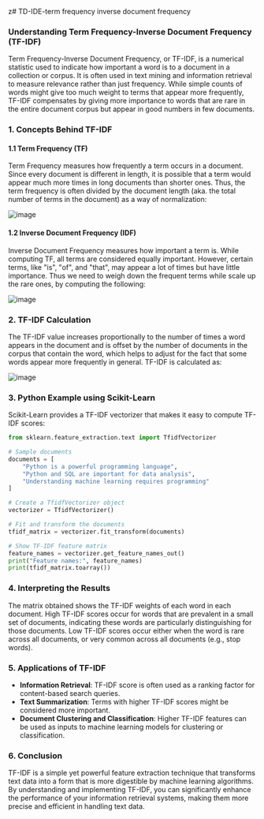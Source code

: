 z# TD-IDE-term frequency inverse document frequency 

### Understanding Term Frequency-Inverse Document Frequency (TF-IDF)

Term Frequency-Inverse Document Frequency, or TF-IDF, is a numerical statistic used to indicate how important a word is to a document in a collection or corpus. It is often used in text mining and information retrieval to measure relevance rather than just frequency. While simple counts of words might give too much weight to terms that appear more frequently, TF-IDF compensates by giving more importance to words that are rare in the entire document corpus but appear in good numbers in few documents.

### 1. **Concepts Behind TF-IDF**

#### **1.1 Term Frequency (TF)**
Term Frequency measures how frequently a term occurs in a document. Since every document is different in length, it is possible that a term would appear much more times in long documents than shorter ones. Thus, the term frequency is often divided by the document length (aka. the total number of terms in the document) as a way of normalization:

![image](https://github.com/user-attachments/assets/21f81de9-5ec6-4091-9c31-43477064aa26)


#### **1.2 Inverse Document Frequency (IDF)**
Inverse Document Frequency measures how important a term is. While computing TF, all terms are considered equally important. However, certain terms, like "is", "of", and "that", may appear a lot of times but have little importance. Thus we need to weigh down the frequent terms while scale up the rare ones, by computing the following:

![image](https://github.com/user-attachments/assets/34fd4b94-9218-44be-b184-3c45154a327e)


### 2. **TF-IDF Calculation**
The TF-IDF value increases proportionally to the number of times a word appears in the document and is offset by the number of documents in the corpus that contain the word, which helps to adjust for the fact that some words appear more frequently in general. TF-IDF is calculated as:

![image](https://github.com/user-attachments/assets/52465953-b62f-48ef-af9f-ba4feec77f4b)


### 3. **Python Example using Scikit-Learn**

Scikit-Learn provides a TF-IDF vectorizer that makes it easy to compute TF-IDF scores:

```python
from sklearn.feature_extraction.text import TfidfVectorizer

# Sample documents
documents = [
    "Python is a powerful programming language",
    "Python and SQL are important for data analysis",
    "Understanding machine learning requires programming"
]

# Create a TfidfVectorizer object
vectorizer = TfidfVectorizer()

# Fit and transform the documents
tfidf_matrix = vectorizer.fit_transform(documents)

# Show TF-IDF feature matrix
feature_names = vectorizer.get_feature_names_out()
print("Feature names:", feature_names)
print(tfidf_matrix.toarray())
```

### 4. **Interpreting the Results**

The matrix obtained shows the TF-IDF weights of each word in each document. High TF-IDF scores occur for words that are prevalent in a small set of documents, indicating these words are particularly distinguishing for those documents. Low TF-IDF scores occur either when the word is rare across all documents, or very common across all documents (e.g., stop words).

### 5. **Applications of TF-IDF**

- **Information Retrieval**: TF-IDF score is often used as a ranking factor for content-based search queries.
- **Text Summarization**: Terms with higher TF-IDF scores might be considered more important.
- **Document Clustering and Classification**: Higher TF-IDF features can be used as inputs to machine learning models for clustering or classification.

### 6. **Conclusion**

TF-IDF is a simple yet powerful feature extraction technique that transforms text data into a form that is more digestible by machine learning algorithms. By understanding and implementing TF-IDF, you can significantly enhance the performance of your information retrieval systems, making them more precise and efficient in handling text data.

